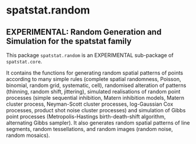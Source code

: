 # spatstat.random

## EXPERIMENTAL: Random Generation and Simulation for the spatstat family

This package `spatstat.random` is an EXPERIMENTAL sub-package
of `spatstat.core`.

It contains the functions for generating
random spatial patterns of points according to many simple rules
(complete spatial randomness, Poisson, binomial, random grid,
systematic, cell), randomised alteration of patterns (thinning,
random shift, jittering), simulated realisations of random point processes
(simple sequential inhibition, Matern inhibition models, Matern cluster process,
Neyman-Scott cluster processes, log-Gaussian Cox processes,
product shot noise cluster processes)
and simulation of Gibbs point processes
(Metropolis-Hastings birth-death-shift algorithm,
alternating Gibbs sampler).
It also generates random spatial patterns of line segments,
random tessellations, and random images (random noise, random mosaics).

